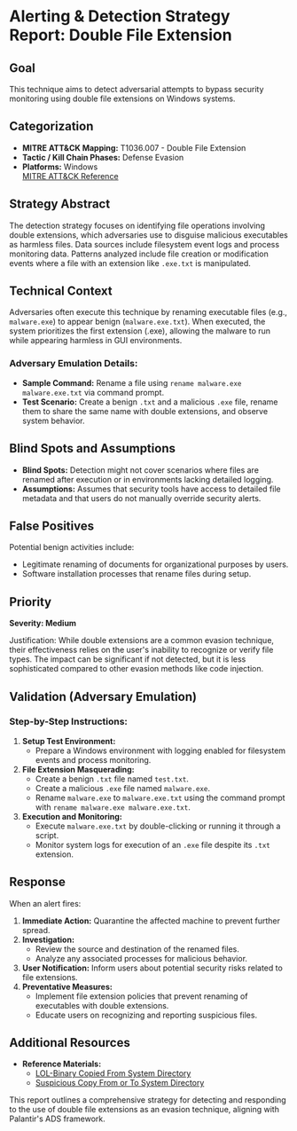 # Alerting & Detection Strategy Report: Double File Extension

## Goal
This technique aims to detect adversarial attempts to bypass security monitoring using double file extensions on Windows systems.

## Categorization
- **MITRE ATT&CK Mapping:** T1036.007 - Double File Extension
- **Tactic / Kill Chain Phases:** Defense Evasion
- **Platforms:** Windows  
[MITRE ATT&CK Reference](https://attack.mitre.org/techniques/T1036/007)

## Strategy Abstract
The detection strategy focuses on identifying file operations involving double extensions, which adversaries use to disguise malicious executables as harmless files. Data sources include filesystem event logs and process monitoring data. Patterns analyzed include file creation or modification events where a file with an extension like `.exe.txt` is manipulated.

## Technical Context
Adversaries often execute this technique by renaming executable files (e.g., `malware.exe`) to appear benign (`malware.exe.txt`). When executed, the system prioritizes the first extension (.exe), allowing the malware to run while appearing harmless in GUI environments. 

### Adversary Emulation Details:
- **Sample Command:** Rename a file using `rename malware.exe malware.exe.txt` via command prompt.
- **Test Scenario:** Create a benign `.txt` and a malicious `.exe` file, rename them to share the same name with double extensions, and observe system behavior.

## Blind Spots and Assumptions
- **Blind Spots:** Detection might not cover scenarios where files are renamed after execution or in environments lacking detailed logging.
- **Assumptions:** Assumes that security tools have access to detailed file metadata and that users do not manually override security alerts.

## False Positives
Potential benign activities include:
- Legitimate renaming of documents for organizational purposes by users.
- Software installation processes that rename files during setup.

## Priority
**Severity: Medium**

Justification: While double extensions are a common evasion technique, their effectiveness relies on the user's inability to recognize or verify file types. The impact can be significant if not detected, but it is less sophisticated compared to other evasion methods like code injection.

## Validation (Adversary Emulation)
### Step-by-Step Instructions:
1. **Setup Test Environment:**
   - Prepare a Windows environment with logging enabled for filesystem events and process monitoring.
2. **File Extension Masquerading:**
   - Create a benign `.txt` file named `test.txt`.
   - Create a malicious `.exe` file named `malware.exe`.
   - Rename `malware.exe` to `malware.exe.txt` using the command prompt with `rename malware.exe malware.exe.txt`.
3. **Execution and Monitoring:**
   - Execute `malware.exe.txt` by double-clicking or running it through a script.
   - Monitor system logs for execution of an `.exe` file despite its `.txt` extension.

## Response
When an alert fires:
1. **Immediate Action:** Quarantine the affected machine to prevent further spread.
2. **Investigation:**
   - Review the source and destination of the renamed files.
   - Analyze any associated processes for malicious behavior.
3. **User Notification:** Inform users about potential security risks related to file extensions.
4. **Preventative Measures:**
   - Implement file extension policies that prevent renaming of executables with double extensions.
   - Educate users on recognizing and reporting suspicious files.

## Additional Resources
- **Reference Materials:**
  - [LOL-Binary Copied From System Directory](https://attack.mitre.org/techniques/T1218)
  - [Suspicious Copy From or To System Directory](https://attack.mitre.org/techniques/T1047)

This report outlines a comprehensive strategy for detecting and responding to the use of double file extensions as an evasion technique, aligning with Palantir's ADS framework.